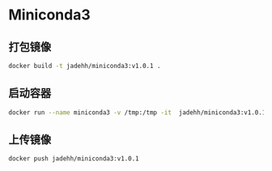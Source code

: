 # Miniconda3

## 打包镜像

```bash
docker build -t jadehh/miniconda3:v1.0.1 . 
```

## 启动容器

```bash
docker run --name miniconda3 -v /tmp:/tmp -it  jadehh/miniconda3:v1.0.1
```

## 上传镜像

```bash
docker push jadehh/miniconda3:v1.0.1
```